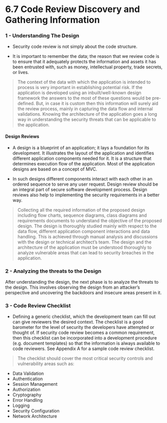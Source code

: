 
# 6.7 Code Review Discovery and Gathering Information

### 1 - Understanding The Design

- Security code review is not simply about the code structure. 

- It is important to remember the data; the reason that
we review code is to ensure that it adequately protects the information and assets it has been entrusted with, such
as money, intellectual property, trade secrets, or lives. 
> The context of the data with which the application is intended
to process is very important in establishing potential risk. If the application is developed using an inbuilt/well-known
design framework the answers to the most of these questions would be pre-defined. But, in case it is custom then this
information will surely aid the review process, mainly in capturing the data flow and internal validations. Knowing
the architecture of the application goes a long way in understanding the security threats that can be applicable to
the application.

#### Design Reviews
- A design is a blueprint of an application; it lays a foundation for its development. It illustrates the layout of the application
and identifies different application components needed for it. It is a structure that determines execution flow
of the application. Most of the application designs are based on a concept of MVC. 

- In such designs different components
interact with each other in an ordered sequence to serve any user request. Design review should be an integral
part of secure software development process. Design reviews also help to implementing the security requirements
in a better way.
> Collecting all the required information of the proposed design including flow charts, sequence diagrams, class diagrams
and requirements documents to understand the objective of the proposed design. The design is thoroughly
studied mainly with respect to the data flow, different application component interactions and data handling. This is
achieved through manual analysis and discussions with the design or technical architect’s team. The design and the
architecture of the application must be understood thoroughly to analyze vulnerable areas that can lead to security
breaches in the application.

### 2 - Analyzing the threats to the Design
After understanding the design, the next phase is to analyze the threats to the design. This involves observing the
design from an attacker’s perspective and uncovering the backdoors and insecure areas present in it.

### 3 - Code Review Checklist
- Defining a generic checklist, which the development team can fill out can give reviewers the desired context. The
checklist is a good barometer for the level of security the developers have attempted or thought of. If security
code review becomes a common requirement, then this checklist can be incorporated into a development procedure
(e.g. document templates) so that the information is always available to code reviewers. See Appendix A
for a sample code review checklist.

> The checklist should cover the most critical security controls and vulnerability areas such as:
- Data Validation
- Authentication
- Session Management
- Authorization
- Cryptography
- Error Handling
- Logging
- Security Configuration
- Network Architecture
